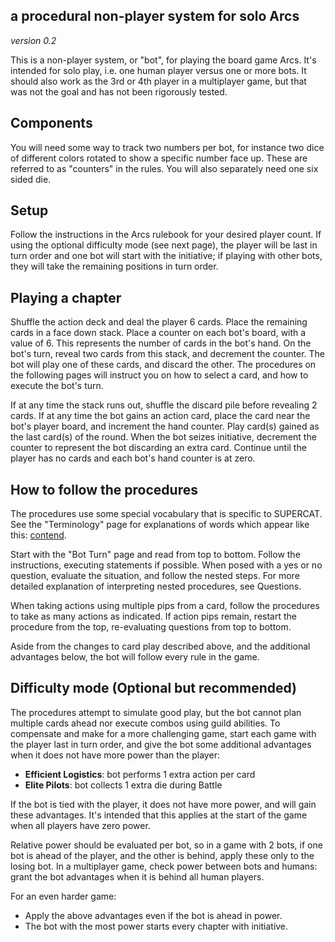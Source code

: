## a procedural non-player system for solo Arcs

*version 0.2*

This is a non-player system, or "bot", for playing the board game Arcs. It's intended for solo play, i.e. one human player versus one or more bots. It should also work as the 3rd or 4th player in a multiplayer game, but that was not the goal and has not been rigorously tested.

## Components

You will need some way to track two numbers per bot, for instance two dice of different colors rotated to show a specific number face up. These are referred to as "counters" in the rules. You will also separately need one six sided die.

## Setup

Follow the instructions in the Arcs rulebook for your desired player count. If using the optional difficulty mode (see next page), the player will be last in turn order and one bot will start with the initiative; if playing with other bots, they will take the remaining positions in turn order.

## Playing a chapter

Shuffle the action deck and deal the player 6 cards. Place the remaining cards in a face down stack. Place a counter on each bot's board, with a value of 6. This represents the number of cards in the bot's hand. On the bot's turn, reveal two cards from this stack, and decrement the counter. The bot will play one of these cards, and discard the other. The procedures on the following pages will instruct you on how to select a card, and how to execute the bot's turn.

If at any time the stack runs out, shuffle the discard pile before revealing 2 cards. If at any time the bot gains an action card, place the card near the bot's player board, and increment the hand counter. Play card(s) gained as the last card(s) of the round. When the bot seizes initiative, decrement the counter to represent the bot discarding an extra card. Continue until the player has no cards and each bot's hand counter is at zero.

<div class="pagebreak"> </div>

## How to follow the procedures

The procedures use some special vocabulary that is specific to SUPERCAT. See the "Terminology" page for explanations of words which appear like this: <ins>contend</ins>.

Start with the "Bot Turn" page and read from top to bottom. Follow the instructions, executing statements if possible. When posed with a yes or no question, evaluate the situation, and follow the nested steps. For more detailed explanation of interpreting nested procedures, see Questions.

When taking actions using multiple pips from a card, follow the procedures to take as many actions as indicated. If action pips remain, restart the procedure from the top, re-evaluating questions from top to bottom.

Aside from the changes to card play described above, and the additional advantages below, the bot will follow every rule in the game.

## Difficulty mode (Optional but recommended)

The procedures attempt to simulate good play, but the bot cannot plan multiple cards ahead nor execute combos using guild abilities. To compensate and make for a more challenging game, start each game with the player last in turn order, and give the bot some additional advantages when it does not have more power than the player:

- **Efficient Logistics**: bot performs 1 extra action per card
- **Elite Pilots**: bot collects 1 extra die during Battle

If the bot is tied with the player, it does not have more power, and will gain these advantages. It's intended that this applies at the start of the game when all players have zero power.

Relative power should be evaluated per bot, so in a game with 2 bots, if one bot is ahead of the player, and the other is behind, apply these only to the losing bot. In a multiplayer game, check power between bots and humans: grant the bot advantages when it is behind all human players.

For an even harder game:

- Apply the above advantages even if the bot is ahead in power.
- The bot with the most power starts every chapter with initiative.

<div class="pagebreak"> </div>
